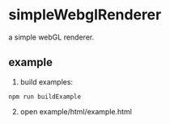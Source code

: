 # simpleWebglRenderer
a simple webGL renderer.

##  example
1. build examples:
```
npm run buildExample
```
2. open example/html/example.html


